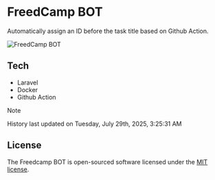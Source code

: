 # FreedCamp BOT

Automatically assign an ID before the task title based on Github Action.

![FreedCamp BOT](https://repository-images.githubusercontent.com/737932867/7d34798b-2680-471c-b089-a78a718d3d6a)

## Tech

- Laravel
- Docker
- Github Action

> [!NOTE]  
> History last updated on Tuesday, July 29th, 2025, 3:25:31 AM

## License

The Freedcamp BOT is open-sourced software licensed under the [MIT license](https://opensource.org/licenses/MIT).
